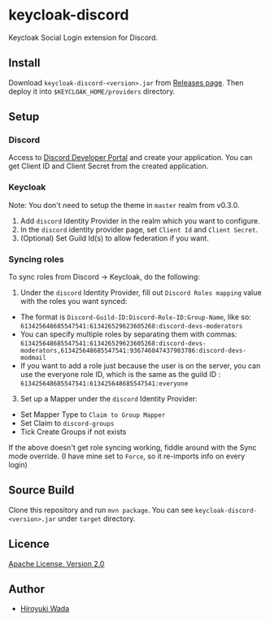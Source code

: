 # keycloak-discord

Keycloak Social Login extension for Discord.


## Install

Download `keycloak-discord-<version>.jar` from [Releases page](https://github.com/wadahiro/keycloak-discord/releases).
Then deploy it into `$KEYCLOAK_HOME/providers` directory.

## Setup

### Discord

Access to [Discord Developer Portal](https://discord.com/developers/applications) and create your application.
You can get Client ID and Client Secret from the created application.

### Keycloak

Note: You don't need to setup the theme in `master` realm from v0.3.0.

1. Add `discord` Identity Provider in the realm which you want to configure.
2. In the `discord` identity provider page, set `Client Id` and `Client Secret`.
3. (Optional) Set Guild Id(s) to allow federation if you want.


### Syncing roles

To sync roles from Discord -> Keycloak, do the following:

1. Under the `discord` Identity Provider, fill out `Discord Roles mapping` value with the roles you want synced:
  - The format is `Discord-Guild-ID:Discord-Role-ID:Group-Name`, like so: `613425648685547541:613426529623605268:discord-devs-moderators`
  - You can specify multiple roles by separating them with commas: `613425648685547541:613426529623605268:discord-devs-moderators,613425648685547541:936746847437983786:discord-devs-modmail`
  - If you want to add a role just because the user is on the server, you can use the everyone role ID, which is the same as the guild ID : `613425648685547541:613425648685547541:everyone`
3. Set up a Mapper under the `discord` Identity Provider:
  - Set Mapper Type to `Claim to Group Mapper`
  - Set Claim to `discord-groups`
  - Tick Create Groups if not exists

If the above doesn't get role syncing working, fiddle around with the Sync mode override. (I have mine set to `Force`, so it re-imports info on every login)


## Source Build

Clone this repository and run `mvn package`.
You can see `keycloak-discord-<version>.jar` under `target` directory.


## Licence

[Apache License, Version 2.0](https://www.apache.org/licenses/LICENSE-2.0)


## Author

- [Hiroyuki Wada](https://github.com/wadahiro)

